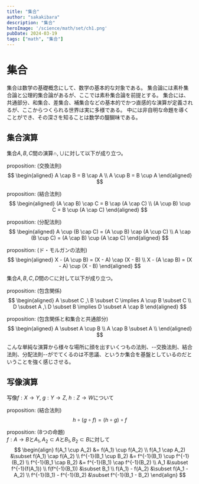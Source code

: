 ```yaml
---
title: "集合"
author: "sakakibara"
description: "集合"
heroImage: '/science/math/set/ch1.png'
pubDate: 2024-03-19
tags: ["math", "集合"]
---
```


# 集合
集合は数学の基礎概念にして、数学の基本的な対象である。
集合論には素朴集合論と公理的集合論があるが、ここでは素朴集合論を前提とする。
集合には、共通部分、和集合、差集合、補集合などの基本的でかつ直感的な演算が定義されるが、ここからつくられる世界は実に多様である。
中には非自明な命題を導くことができ、その深さを知ることは数学の醍醐味である。

## 集合演算
集合$A, B, C$間の演算$\cap, \cup$に対して以下が成り立つ。

proposition: (交換法則)
$$
\begin{aligned}
A \cap B = B \cap A \\
A \cup B = B \cup A
\end{aligned}
$$

proposition: (結合法則)
$$
\begin{aligned}
(A \cap B) \cap C = B \cap (A \cap C) \\
(A \cup B) \cup C = B \cup (A \cap C)
\end{aligned}
$$

proposition: (分配法則)
$$
\begin{aligned}
A \cup (B \cap C) = (A \cup B) \cap (A \cup C) \\
A \cap (B \cup C) = (A \cap B) \cup (A \cap C)
\end{aligned}
$$

proposition: (ド・モルガンの法則)
$$
\begin{aligned}
X - (A \cup B) = (X - A) \cap (X - B) \\
X - (A \cap B) = (X - A) \cup (X - B)
\end{aligned}
$$

集合$A, B, C, D$間の$\subset$に対して以下が成り立つ。  

proposition: (包含関係)
$$
\begin{aligned}
A \subset C ,\ B \subset C \implies A \cup B \subset C \\
D \subset A ,\ D \subset B \implies D \subset A \cap B
\end{aligned}
$$

proposition: (包含関係と和集合と共通部分)
$$
\begin{aligned}
A \subset A \cup B \\
A \cap B \subset A \\
\end{aligned}
$$

こんな単純な演算から様々な場所に顔を出すいくつもの法則、--交換法則、結合法則、分配法則--がでてくるのは不思議、というか集合を基盤としているのだということを強く感じさせる。

## 写像演算
写像$f: X \rightarrow Y$, $g: Y \rightarrow Z$, $h: Z \rightarrow W$について

proposition: (結合法則)
$$
    h \circ (g \circ f) = (h \circ g) \circ f
$$

proposition: (8つの命題)  
$f : A \rightarrow B$と$A_1, A_2 \subset A$と$B_1, B_2 \subset B$に対して
$$
\begin{align}
f(A_1 \cup A_2) &= f(A_1) \cup f(A_2) \\
f(A_1 \cap A_2) &\subset f(A_1) \cap f(A_2) \\
f^{-1}(B_1 \cup B_2) &= f^{-1}(B_1) \cup f^{-1}(B_2) \\
f^{-1}(B_1 \cap B_2) &= f^{-1}(B_1) \cap f^{-1}(B_2) \\
A_1 &\subset f^{-1}(f(A_1)) \\
f(f^{-1}(B_1)) &\subset B_1 \\
f(A_1) - f(A_2) &\subset f(A_1 - A_2) \\
f^{-1}(B_1) - f^{-1}(B_2) &\subset f^{-1}(B_1 - B_2)
\end{align}
$$
